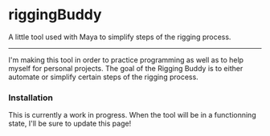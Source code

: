 # riggingBuddy
A little tool used with Maya to simplify steps of the rigging process.



---

I'm making this tool in order to practice programming as well as to help myself for personal projects. The goal of the Rigging Buddy is to either automate or simplify certain steps of the rigging process.

### Installation
This is currently a work in progress. When the tool will be in a functionning state, I'll be sure to update this page!
<!-- This is commented out, removes symbols before and after to remove comment. 
1. Copy the "jdd_riggingBuddy.py" to your Maya scripts directory:
>MyDocuments\Maya\scripts\

2. Then, within maya, use the following text as a python script to run the tool:
```
import jdd_riggingBuddy as RB
RB.UI()
```
3. *(Optional)* Alternatively, the text can be saved in the custom shelf using maya's script editor. This makes the script a small button in your current shelf so it can easily be accessed later.

---

### Known Issues
- No issues encountered so far!
-->
